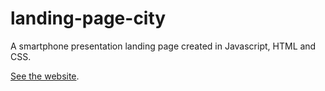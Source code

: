 # landing-page-city
 A smartphone presentation landing page created in Javascript, HTML and CSS.

[See the website](https://landing-page-city.netlify.app/).
